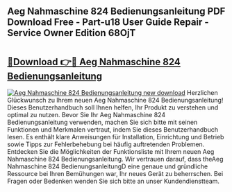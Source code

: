 ## Aeg Nahmaschine 824 Bedienungsanleitung PDF Download Free - Part-u18 User Guide Repair - Service Owner Edition 68OjT

# <h2><a href="http://df08vh.blite.top/?on=Aeg+Nahmaschine+824+Bedienungsanleitung">🔗Download 👉🔴 Aeg Nahmaschine 824 Bedienungsanleitung</a></h2>

[![Aeg Nahmaschine 824 Bedienungsanleitung new download](https://i.imgur.com/lujVjoI.png)](http://df08vh.blite.top/?on=Aeg+Nahmaschine+824+Bedienungsanleitung)
Herzlichen Glückwunsch zu Ihrem neuen Aeg Nahmaschine 824 Bedienungsanleitung! Dieses Benutzerhandbuch soll Ihnen helfen, Ihr Produkt zu verstehen und optimal zu nutzen. Bevor Sie Ihr Aeg Nahmaschine 824 Bedienungsanleitung verwenden, machen Sie sich bitte mit seinen Funktionen und Merkmalen vertraut, indem Sie dieses Benutzerhandbuch lesen. Es enthält klare Anweisungen für Installation, Einrichtung und Betrieb sowie Tipps zur Fehlerbehebung bei häufig auftretenden Problemen. Entdecken Sie die Möglichkeiten der Funktionsliste mit Ihrem neuen Aeg Nahmaschine 824 Bedienungsanleitung. Wir vertrauen darauf, dass theAeg Nahmaschine 824 BedienungsanleitungD eine genaue und gründliche Ressource bei Ihren Bemühungen war, Ihr neues Gerät zu beherrschen. Bei Fragen oder Bedenken wenden Sie sich bitte an unser Kundendienstteam.
